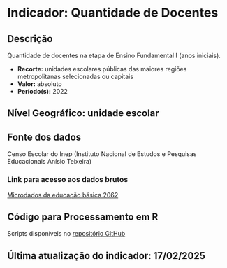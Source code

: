 # Indicador: Quantidade de Docentes

## Descrição

Quantidade de docentes na etapa de Ensino Fundamental I (anos iniciais).

- **Recorte:** unidades escolares públicas das maiores regiões metropolitanas selecionadas ou capitais
- **Valor:** absoluto
- **Período(s):** 2022

## Nível Geográfico: **unidade escolar**

## Fonte dos dados
Censo Escolar do Inep (Instituto Nacional de Estudos e Pesquisas Educacionais Anísio Teixeira)

### Link para acesso aos dados brutos

[Microdados da educação básica 2062](https://www.gov.br/inep/pt-br/areas-de-atuacao/pesquisas-estatisticas-e-indicadores/censo-escolar/resultados/2022)

## Código para Processamento em R
Scripts disponíveis no [repositório GitHub](https://github.com/cem-usp/georedus)

## Última atualização do indicador: 17/02/2025

